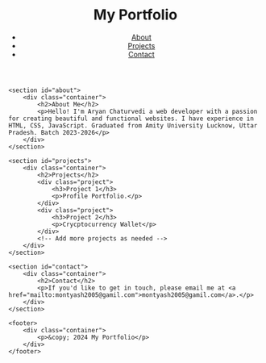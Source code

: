<!DOCTYPE html>
<html lang="en">
<head>
    <meta charset="UTF-8">
    <meta name="viewport" content="width=device-width, initial-scale=1.0">
    <title>My Portfolio</title>
    <link rel="stylesheet" href="Style2.css">
</head>
<body>
    <header>
        <div class="container">
            <h1>My Portfolio</h1>
            <nav>
                <ul>
                    <li><a href="#about">About</a></li>
                    <li><a href="#projects">Projects</a></li>
                    <li><a href="#contact">Contact</a></li>
                </ul>
            </nav>
        </div>
    </header>

    <section id="about">
        <div class="container">
            <h2>About Me</h2>
            <p>Hello! I'm Aryan Chaturvedi a web developer with a passion for creating beautiful and functional websites. I have experience in HTML, CSS, JavaScript. Graduated from Amity University Lucknow, Uttar Pradesh. Batch 2023-2026</p>
        </div>
    </section>

    <section id="projects">
        <div class="container">
            <h2>Projects</h2>
            <div class="project">
                <h3>Project 1</h3>
                <p>Profile Portfolio.</p>
            </div>
            <div class="project">
                <h3>Project 2</h3>
                <p>Crycptocurrency Wallet</p>
            </div>
            <!-- Add more projects as needed -->
        </div>
    </section>

    <section id="contact">
        <div class="container">
            <h2>Contact</h2>
            <p>If you'd like to get in touch, please email me at <a href="mailto:montyash2005@gamil.com">montyash2005@gamil.com</a>.</p>
        </div>
    </section>

    <footer>
        <div class="container">
            <p>&copy; 2024 My Portfolio</p>
        </div>
    </footer>
</body>
</html>

